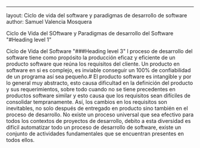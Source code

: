 ---
layout: Ciclo de vida del software y paradigmas de desarrollo de software
author: Samuel Valencia Mosquera 

Ciclo de Vida del SOftware y Paradigmas de  desarrollo del Software  "#Heading level 1"

Ciclo de Vida del Software "###Heading level 3"
     l proceso de desarrollo del software tiene como propósito la producción eficaz y eficiente de un producto software que reúna los requisitos del cliente. Un producto en software en si es complejo, es inviable conseguir un 100% de confiabilidad de un programa así sea pequeño.#
     El producto software es intangible y por lo general muy abstracto, esto causa dificultad en la definición del producto y sus requerimientos, sobre todo cuando no se tiene precedentes en productos software similar y esto causa que los requisitos sean difíciles de consolidar tempranamente. Así, los cambios en los requisitos son inevitables, no solo después de entregado en producto sino también en el proceso de desarrollo.
     No existe un proceso universal que sea efectivo para todos los contextos de proyectos de desarrollo, debito a esta diversidad es difícil automatizar todo un proceso de desarrollo de software, existe un conjunto de actividades fundamentales que se encuentran presentes en todos ellos.
     


[jekyll-docs]: http://jekyllrb.com/docs/home
[jekyll-gh]:   https://github.com/jekyll/jekyll
[jekyll-talk]: https://talk.jekyllrb.com/
